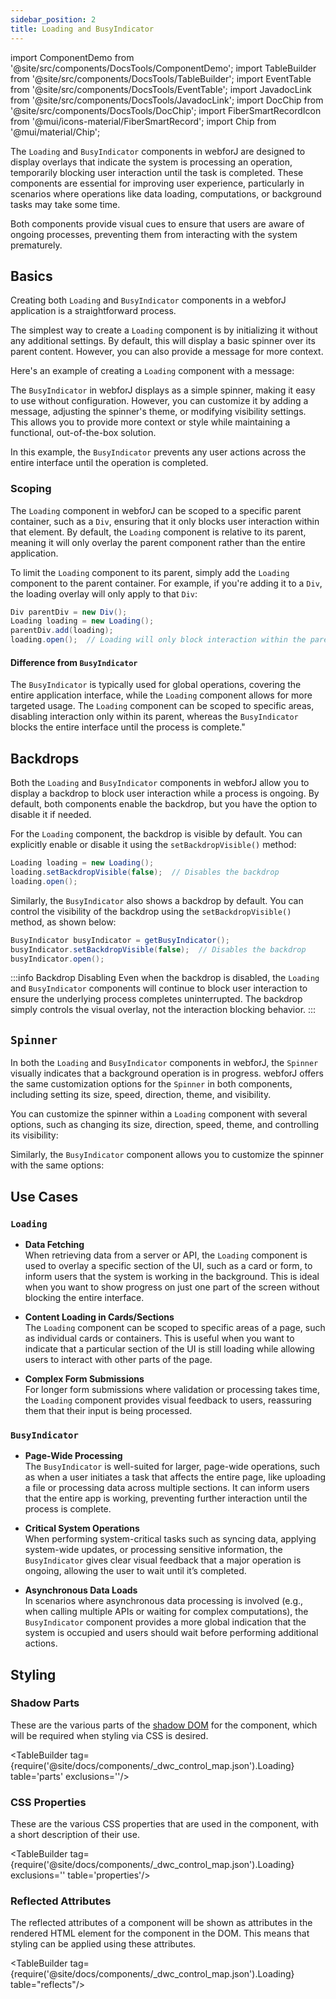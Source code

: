 ```yaml
---
sidebar_position: 2
title: Loading and BusyIndicator
---
```


import ComponentDemo from '@site/src/components/DocsTools/ComponentDemo';
import TableBuilder from '@site/src/components/DocsTools/TableBuilder';
import EventTable from '@site/src/components/DocsTools/EventTable';
import JavadocLink from '@site/src/components/DocsTools/JavadocLink';
import DocChip from '@site/src/components/DocsTools/DocChip';
import FiberSmartRecordIcon from '@mui/icons-material/FiberSmartRecord';
import Chip from '@mui/material/Chip';

<DocChip tooltipText="This component will render with a shadow DOM, an API built into the browser that facilitates encapsulation." label="Shadow" component="a" href="../glossary#shadow-dom" target="_blank" clickable={true} iconName="shadow" />


<DocChip tooltipText="The name of the web component that will render in the DOM." label="dwc-spinner" clickable={false} iconName='code'/>


<JavadocLink type="spinner" location="com/webforj/component/spinner/Spinner" top='true'/>

The `Loading` and `BusyIndicator` components in webforJ are designed to display overlays that indicate the system is processing an operation, temporarily blocking user interaction until the task is completed. These components are essential for improving user experience, particularly in scenarios where operations like data loading, computations, or background tasks may take some time.

Both components provide visual cues to ensure that users are aware of ongoing processes, preventing them from interacting with the system prematurely. 

## Basics

Creating both `Loading` and `BusyIndicator` components in a webforJ application is a straightforward process.

The simplest way to create a `Loading` component is by initializing it without any additional settings. By default, this will display a basic spinner over its parent content. However, you can also provide a message for more context.

Here's an example of creating a `Loading` component with a message:

<ComponentDemo 
path='https://demo.webforj.com/webapp/controlsamples?class=componentdemos.loadingbusydemos.LoadingDemo' 
javaE='https://raw.githubusercontent.com/webforj/ControlSamples/main/src/main/java/componentdemos/loadingbusydemos/LoadingDemo.java'
height = '300px'
/>

The `BusyIndicator` in webforJ displays as a simple spinner, making it easy to use without configuration. However, you can customize it by adding a message, adjusting the spinner's theme, or modifying visibility settings. This allows you to provide more context or style while maintaining a functional, out-of-the-box solution.

<ComponentDemo 
path='https://demo.webforj.com/webapp/controlsamples?class=componentdemos.loadingbusydemos.BusyDemo' 
javaE='https://raw.githubusercontent.com/webforj/ControlSamples/main/src/main/java/componentdemos/loadingbusydemos/BusyDemo.java'
height = '300px'
/>

In this example, the `BusyIndicator` prevents any user actions across the entire interface until the operation is completed.

### Scoping

The `Loading` component in webforJ can be scoped to a specific parent container, such as a `Div`, ensuring that it only blocks user interaction within that element. By default, the `Loading` component is relative to its parent, meaning it will only overlay the parent component rather than the entire application.

To limit the `Loading` component to its parent, simply add the `Loading` component to the parent container. For example, if you're adding it to a `Div`, the loading overlay will only apply to that `Div`:

```java
Div parentDiv = new Div();  
Loading loading = new Loading();
parentDiv.add(loading);
loading.open();  // Loading will only block interaction within the parentDiv
```

#### Difference from `BusyIndicator`

The `BusyIndicator` is typically used for global operations, covering the entire application interface, while the `Loading` component allows for more targeted usage. The `Loading` component can be scoped to specific areas, disabling interaction only within its parent, whereas the `BusyIndicator` blocks the entire interface until the process is complete."

## Backdrops

Both the `Loading` and `BusyIndicator` components in webforJ allow you to display a backdrop to block user interaction while a process is ongoing. By default, both components enable the backdrop, but you have the option to disable it if needed.


For the `Loading` component, the backdrop is visible by default. You can explicitly enable or disable it using the `setBackdropVisible()` method:

```java
Loading loading = new Loading();
loading.setBackdropVisible(false);  // Disables the backdrop
loading.open();
```


Similarly, the `BusyIndicator` also shows a backdrop by default. You can control the visibility of the backdrop using the `setBackdropVisible()` method, as shown below:

```java
BusyIndicator busyIndicator = getBusyIndicator();
busyIndicator.setBackdropVisible(false);  // Disables the backdrop
busyIndicator.open();
```
:::info Backdrop Disabling
Even when the backdrop is disabled, the `Loading` and `BusyIndicator` components will continue to block user interaction to ensure the underlying process completes uninterrupted. The backdrop simply controls the visual overlay, not the interaction blocking behavior.
:::


## `Spinner`

In both the `Loading` and `BusyIndicator` components in webforJ, the `Spinner` visually indicates that a background operation is in progress. webforJ offers the same customization options for the `Spinner` in both components, including setting its size, speed, direction, theme, and visibility.


You can customize the spinner within a `Loading` component with several options, such as changing its size, direction, speed, theme, and controlling its visibility:

<ComponentDemo 
path='https://demo.webforj.com/webapp/controlsamples?class=componentdemos.loadingbusydemos.LoadingSpinnerDemo' 
javaE='https://raw.githubusercontent.com/webforj/ControlSamples/main/src/main/java/componentdemos/loadingbusydemos/LoadingSpinnerDemo.java'
height = '200px'
/>

Similarly, the `BusyIndicator` component allows you to customize the spinner with the same options:

<ComponentDemo 
path='https://demo.webforj.com/webapp/controlsamples?class=componentdemos.loadingbusydemos.BusySpinnerDemo' 
javaE='https://raw.githubusercontent.com/webforj/ControlSamples/main/src/main/java/componentdemos/loadingbusydemos/BusySpinnerDemo.java'
height = '200px'
/>

## Use Cases

### `Loading`

- **Data Fetching**  
   When retrieving data from a server or API, the `Loading` component is used to overlay a specific section of the UI, such as a card or form, to inform users that the system is working in the background. This is ideal when you want to show progress on just one part of the screen without blocking the entire interface.

- **Content Loading in Cards/Sections**  
   The `Loading` component can be scoped to specific areas of a page, such as individual cards or containers. This is useful when you want to indicate that a particular section of the UI is still loading while allowing users to interact with other parts of the page.

- **Complex Form Submissions**  
   For longer form submissions where validation or processing takes time, the `Loading` component provides visual feedback to users, reassuring them that their input is being processed.

### `BusyIndicator`

- **Page-Wide Processing**  
   The `BusyIndicator` is well-suited for larger, page-wide operations, such as when a user initiates a task that affects the entire page, like uploading a file or processing data across multiple sections. It can inform users that the entire app is working, preventing further interaction until the process is complete.

- **Critical System Operations**  
   When performing system-critical tasks such as syncing data, applying system-wide updates, or processing sensitive information, the `BusyIndicator` gives clear visual feedback that a major operation is ongoing, allowing the user to wait until it’s completed.

- **Asynchronous Data Loads**  
   In scenarios where asynchronous data processing is involved (e.g., when calling multiple APIs or waiting for complex computations), the `BusyIndicator` component provides a more global indication that the system is occupied and users should wait before performing additional actions.

## Styling 

### Shadow Parts

These are the various parts of the [shadow DOM](../../glossary#shadow-dom) for the component, which will be required when styling via CSS is desired.

<TableBuilder tag={require('@site/docs/components/_dwc_control_map.json').Loading} table='parts' exclusions=''/>

### CSS Properties

These are the various CSS properties that are used in the component, with a short description of their use.

<TableBuilder tag={require('@site/docs/components/_dwc_control_map.json').Loading} exclusions='' table='properties'/>

### Reflected Attributes

The reflected attributes of a component will be shown as attributes in the rendered HTML element for the component in the DOM. This means that styling can be applied using these attributes.


<TableBuilder tag={require('@site/docs/components/_dwc_control_map.json').Loading} table="reflects"/>

